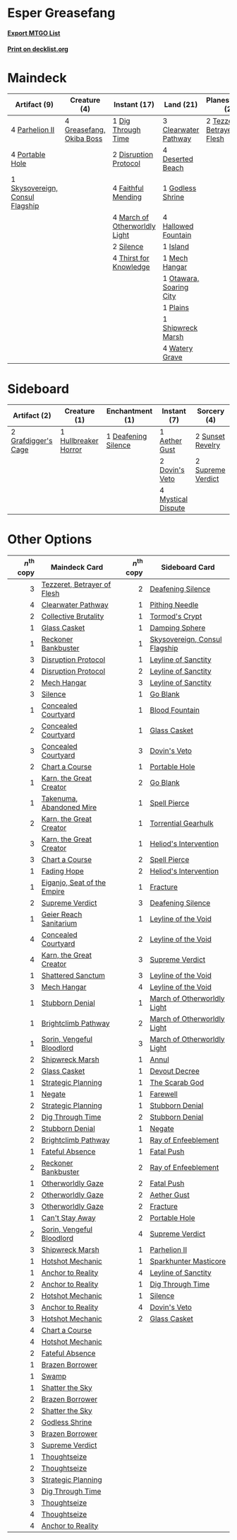 # Esper Greasefang

#### [Export MTGO List](../collection/Esper%20Greasefang/Esper%20Greasefang.txt)
#### [Print on decklist.org](http://decklist.org/?deckmain=1%09Chart%20a%20Course%0A3%09Clearwater%20Pathway%0A1%09Collective%20Brutality%0A4%09Deserted%20Beach%0A1%09Dig%20Through%20Time%0A2%09Disruption%20Protocol%0A4%09Faithful%20Mending%0A1%09Godless%20Shrine%0A4%09Greasefang,%20Okiba%20Boss%0A4%09Hallowed%20Fountain%0A4%09Hengegate%20Pathway%0A1%09Island%0A4%09March%20of%20Otherworldly%20Light%0A1%09Mech%20Hangar%0A1%09Otawara,%20Soaring%20City%0A4%09Parhelion%20II%0A1%09Plains%0A4%09Portable%20Hole%0A1%09Shipwreck%20Marsh%0A2%09Silence%0A1%09Skysovereign,%20Consul%20Flagship%0A1%09Supreme%20Verdict%0A2%09Tezzeret,%20Betrayer%20of%20Flesh%0A4%09Thirst%20for%20Knowledge%0A4%09Watery%20Grave&deckside=1%09Aether%20Gust%0A1%09Deafening%20Silence%0A2%09Dovin's%20Veto%0A2%09Grafdigger's%20Cage%0A1%09Hullbreaker%20Horror%0A4%09Mystical%20Dispute%0A2%09Sunset%20Revelry%0A2%09Supreme%20Verdict)
# Maindeck

|                                               Artifact (9)                                               |                                           Creature (4)                                            |                                              Instant (17)                                              |                                            Land (21)                                             |                                            Planeswalker (2)                                            |                                           Sorcery (3)                                           |    Unknown (4)    |
|----------------------------------------------------------------------------------------------------------|---------------------------------------------------------------------------------------------------|--------------------------------------------------------------------------------------------------------|--------------------------------------------------------------------------------------------------|--------------------------------------------------------------------------------------------------------|-------------------------------------------------------------------------------------------------|-------------------|
|4 [Parhelion II](http://gatherer.wizards.com/Pages/Card/Details.aspx?multiverseid=460951)                 |4 [Greasefang, Okiba Boss](http://gatherer.wizards.com/Pages/Card/Details.aspx?multiverseid=548531)|1 [Dig Through Time](http://gatherer.wizards.com/Pages/Card/Details.aspx?multiverseid=386518)           |3 [Clearwater Pathway](http://gatherer.wizards.com/Pages/Card/Details.aspx?multiverseid=491913)   |2 [Tezzeret, Betrayer of Flesh](http://gatherer.wizards.com/Pages/Card/Details.aspx?multiverseid=548382)|1 [Chart a Course](http://gatherer.wizards.com/Pages/Card/Details.aspx?multiverseid=435200)      |4 Hengegate Pathway|
|4 [Portable Hole](http://gatherer.wizards.com/Pages/Card/Details.aspx?multiverseid=527320)                |                                                                                                   |2 [Disruption Protocol](http://gatherer.wizards.com/Pages/Card/Details.aspx?multiverseid=548347)        |4 [Deserted Beach](http://gatherer.wizards.com/Pages/Card/Details.aspx?multiverseid=535058)       |                                                                                                        |1 [Collective Brutality](http://gatherer.wizards.com/Pages/Card/Details.aspx?multiverseid=414380)|                   |
|1 [Skysovereign, Consul Flagship](http://gatherer.wizards.com/Pages/Card/Details.aspx?multiverseid=417807)|                                                                                                   |4 [Faithful Mending](http://gatherer.wizards.com/Pages/Card/Details.aspx?multiverseid=535015)           |1 [Godless Shrine](http://gatherer.wizards.com/Pages/Card/Details.aspx?multiverseid=405099)       |                                                                                                        |1 [Supreme Verdict](http://gatherer.wizards.com/Pages/Card/Details.aspx?multiverseid=438776)     |                   |
|                                                                                                          |                                                                                                   |4 [March of Otherworldly Light](http://gatherer.wizards.com/Pages/Card/Details.aspx?multiverseid=548321)|4 [Hallowed Fountain](http://gatherer.wizards.com/Pages/Card/Details.aspx?multiverseid=97071)     |                                                                                                        |                                                                                                 |                   |
|                                                                                                          |                                                                                                   |2 [Silence](http://gatherer.wizards.com/Pages/Card/Details.aspx?multiverseid=191083)                    |1 [Island](http://gatherer.wizards.com/Pages/Card/Details.aspx?multiverseid=439857)               |                                                                                                        |                                                                                                 |                   |
|                                                                                                          |                                                                                                   |4 [Thirst for Knowledge](http://gatherer.wizards.com/Pages/Card/Details.aspx?multiverseid=451061)       |1 [Mech Hangar](http://gatherer.wizards.com/Pages/Card/Details.aspx?multiverseid=548583)          |                                                                                                        |                                                                                                 |                   |
|                                                                                                          |                                                                                                   |                                                                                                        |1 [Otawara, Soaring City](http://gatherer.wizards.com/Pages/Card/Details.aspx?multiverseid=548584)|                                                                                                        |                                                                                                 |                   |
|                                                                                                          |                                                                                                   |                                                                                                        |1 [Plains](http://gatherer.wizards.com/Pages/Card/Details.aspx?multiverseid=439856)               |                                                                                                        |                                                                                                 |                   |
|                                                                                                          |                                                                                                   |                                                                                                        |1 [Shipwreck Marsh](http://gatherer.wizards.com/Pages/Card/Details.aspx?multiverseid=535066)      |                                                                                                        |                                                                                                 |                   |
|                                                                                                          |                                                                                                   |                                                                                                        |4 [Watery Grave](http://gatherer.wizards.com/Pages/Card/Details.aspx?multiverseid=405114)         |                                                                                                        |                                                                                                 |                   |


# Sideboard

|                                         Artifact (2)                                         |                                         Creature (1)                                          |                                       Enchantment (1)                                        |                                         Instant (7)                                         |                                        Sorcery (4)                                         |
|----------------------------------------------------------------------------------------------|-----------------------------------------------------------------------------------------------|----------------------------------------------------------------------------------------------|---------------------------------------------------------------------------------------------|--------------------------------------------------------------------------------------------|
|2 [Grafdigger's Cage](http://gatherer.wizards.com/Pages/Card/Details.aspx?multiverseid=278452)|1 [Hullbreaker Horror](http://gatherer.wizards.com/Pages/Card/Details.aspx?multiverseid=540902)|1 [Deafening Silence](http://gatherer.wizards.com/Pages/Card/Details.aspx?multiverseid=472972)|1 [Aether Gust](http://gatherer.wizards.com/Pages/Card/Details.aspx?multiverseid=466796)     |2 [Sunset Revelry](http://gatherer.wizards.com/Pages/Card/Details.aspx?multiverseid=534796) |
|                                                                                              |                                                                                               |                                                                                              |2 [Dovin's Veto](http://gatherer.wizards.com/Pages/Card/Details.aspx?multiverseid=461120)    |2 [Supreme Verdict](http://gatherer.wizards.com/Pages/Card/Details.aspx?multiverseid=438776)|
|                                                                                              |                                                                                               |                                                                                              |4 [Mystical Dispute](http://gatherer.wizards.com/Pages/Card/Details.aspx?multiverseid=473020)|                                                                                            |


# Other Options

|*n*<sup>th</sup> copy|                                            Maindeck Card                                             |*n*<sup>th</sup> copy|                                             Sideboard Card                                             |
|--------------------:|------------------------------------------------------------------------------------------------------|--------------------:|--------------------------------------------------------------------------------------------------------|
|                    3|[Tezzeret, Betrayer of Flesh](http://gatherer.wizards.com/Pages/Card/Details.aspx?multiverseid=548382)|                    2|[Deafening Silence](http://gatherer.wizards.com/Pages/Card/Details.aspx?multiverseid=472972)            |
|                    4|[Clearwater Pathway](http://gatherer.wizards.com/Pages/Card/Details.aspx?multiverseid=491913)         |                    1|[Pithing Needle](http://gatherer.wizards.com/Pages/Card/Details.aspx?multiverseid=129526)               |
|                    2|[Collective Brutality](http://gatherer.wizards.com/Pages/Card/Details.aspx?multiverseid=414380)       |                    1|[Tormod's Crypt](http://gatherer.wizards.com/Pages/Card/Details.aspx?multiverseid=389723)               |
|                    1|[Glass Casket](http://gatherer.wizards.com/Pages/Card/Details.aspx?multiverseid=472977)               |                    1|[Damping Sphere](http://gatherer.wizards.com/Pages/Card/Details.aspx?multiverseid=443101)               |
|                    1|[Reckoner Bankbuster](http://gatherer.wizards.com/Pages/Card/Details.aspx?multiverseid=548568)        |                    1|[Skysovereign, Consul Flagship](http://gatherer.wizards.com/Pages/Card/Details.aspx?multiverseid=417807)|
|                    3|[Disruption Protocol](http://gatherer.wizards.com/Pages/Card/Details.aspx?multiverseid=548347)        |                    1|[Leyline of Sanctity](http://gatherer.wizards.com/Pages/Card/Details.aspx?multiverseid=204993)          |
|                    4|[Disruption Protocol](http://gatherer.wizards.com/Pages/Card/Details.aspx?multiverseid=548347)        |                    2|[Leyline of Sanctity](http://gatherer.wizards.com/Pages/Card/Details.aspx?multiverseid=204993)          |
|                    2|[Mech Hangar](http://gatherer.wizards.com/Pages/Card/Details.aspx?multiverseid=548583)                |                    3|[Leyline of Sanctity](http://gatherer.wizards.com/Pages/Card/Details.aspx?multiverseid=204993)          |
|                    3|[Silence](http://gatherer.wizards.com/Pages/Card/Details.aspx?multiverseid=191083)                    |                    1|[Go Blank](http://gatherer.wizards.com/Pages/Card/Details.aspx?multiverseid=513549)                     |
|                    1|[Concealed Courtyard](http://gatherer.wizards.com/Pages/Card/Details.aspx?multiverseid=417818)        |                    1|[Blood Fountain](http://gatherer.wizards.com/Pages/Card/Details.aspx?multiverseid=540939)               |
|                    2|[Concealed Courtyard](http://gatherer.wizards.com/Pages/Card/Details.aspx?multiverseid=417818)        |                    1|[Glass Casket](http://gatherer.wizards.com/Pages/Card/Details.aspx?multiverseid=472977)                 |
|                    3|[Concealed Courtyard](http://gatherer.wizards.com/Pages/Card/Details.aspx?multiverseid=417818)        |                    3|[Dovin's Veto](http://gatherer.wizards.com/Pages/Card/Details.aspx?multiverseid=461120)                 |
|                    2|[Chart a Course](http://gatherer.wizards.com/Pages/Card/Details.aspx?multiverseid=435200)             |                    1|[Portable Hole](http://gatherer.wizards.com/Pages/Card/Details.aspx?multiverseid=527320)                |
|                    1|[Karn, the Great Creator](http://gatherer.wizards.com/Pages/Card/Details.aspx?multiverseid=460928)    |                    2|[Go Blank](http://gatherer.wizards.com/Pages/Card/Details.aspx?multiverseid=513549)                     |
|                    1|[Takenuma, Abandoned Mire](http://gatherer.wizards.com/Pages/Card/Details.aspx?multiverseid=548591)   |                    1|[Spell Pierce](http://gatherer.wizards.com/Pages/Card/Details.aspx?multiverseid=425876)                 |
|                    2|[Karn, the Great Creator](http://gatherer.wizards.com/Pages/Card/Details.aspx?multiverseid=460928)    |                    1|[Torrential Gearhulk](http://gatherer.wizards.com/Pages/Card/Details.aspx?multiverseid=417640)          |
|                    3|[Karn, the Great Creator](http://gatherer.wizards.com/Pages/Card/Details.aspx?multiverseid=460928)    |                    1|[Heliod's Intervention](http://gatherer.wizards.com/Pages/Card/Details.aspx?multiverseid=476270)        |
|                    3|[Chart a Course](http://gatherer.wizards.com/Pages/Card/Details.aspx?multiverseid=435200)             |                    2|[Spell Pierce](http://gatherer.wizards.com/Pages/Card/Details.aspx?multiverseid=425876)                 |
|                    1|[Fading Hope](http://gatherer.wizards.com/Pages/Card/Details.aspx?multiverseid=534812)                |                    2|[Heliod's Intervention](http://gatherer.wizards.com/Pages/Card/Details.aspx?multiverseid=476270)        |
|                    1|[Eiganjo, Seat of the Empire](http://gatherer.wizards.com/Pages/Card/Details.aspx?multiverseid=548581)|                    1|[Fracture](http://gatherer.wizards.com/Pages/Card/Details.aspx?multiverseid=513680)                     |
|                    2|[Supreme Verdict](http://gatherer.wizards.com/Pages/Card/Details.aspx?multiverseid=438776)            |                    3|[Deafening Silence](http://gatherer.wizards.com/Pages/Card/Details.aspx?multiverseid=472972)            |
|                    1|[Geier Reach Sanitarium](http://gatherer.wizards.com/Pages/Card/Details.aspx?multiverseid=414510)     |                    1|[Leyline of the Void](http://gatherer.wizards.com/Pages/Card/Details.aspx?multiverseid=107682)          |
|                    4|[Concealed Courtyard](http://gatherer.wizards.com/Pages/Card/Details.aspx?multiverseid=417818)        |                    2|[Leyline of the Void](http://gatherer.wizards.com/Pages/Card/Details.aspx?multiverseid=107682)          |
|                    4|[Karn, the Great Creator](http://gatherer.wizards.com/Pages/Card/Details.aspx?multiverseid=460928)    |                    3|[Supreme Verdict](http://gatherer.wizards.com/Pages/Card/Details.aspx?multiverseid=438776)              |
|                    1|[Shattered Sanctum](http://gatherer.wizards.com/Pages/Card/Details.aspx?multiverseid=541140)          |                    3|[Leyline of the Void](http://gatherer.wizards.com/Pages/Card/Details.aspx?multiverseid=107682)          |
|                    3|[Mech Hangar](http://gatherer.wizards.com/Pages/Card/Details.aspx?multiverseid=548583)                |                    4|[Leyline of the Void](http://gatherer.wizards.com/Pages/Card/Details.aspx?multiverseid=107682)          |
|                    1|[Stubborn Denial](http://gatherer.wizards.com/Pages/Card/Details.aspx?multiverseid=386673)            |                    1|[March of Otherworldly Light](http://gatherer.wizards.com/Pages/Card/Details.aspx?multiverseid=548321)  |
|                    1|[Brightclimb Pathway](http://gatherer.wizards.com/Pages/Card/Details.aspx?multiverseid=491911)        |                    2|[March of Otherworldly Light](http://gatherer.wizards.com/Pages/Card/Details.aspx?multiverseid=548321)  |
|                    1|[Sorin, Vengeful Bloodlord](http://gatherer.wizards.com/Pages/Card/Details.aspx?multiverseid=461144)  |                    3|[March of Otherworldly Light](http://gatherer.wizards.com/Pages/Card/Details.aspx?multiverseid=548321)  |
|                    2|[Shipwreck Marsh](http://gatherer.wizards.com/Pages/Card/Details.aspx?multiverseid=535066)            |                    1|[Annul](http://gatherer.wizards.com/Pages/Card/Details.aspx?multiverseid=45976)                         |
|                    2|[Glass Casket](http://gatherer.wizards.com/Pages/Card/Details.aspx?multiverseid=472977)               |                    1|[Devout Decree](http://gatherer.wizards.com/Pages/Card/Details.aspx?multiverseid=466767)                |
|                    1|[Strategic Planning](http://gatherer.wizards.com/Pages/Card/Details.aspx?multiverseid=376525)         |                    1|[The Scarab God](http://gatherer.wizards.com/Pages/Card/Details.aspx?multiverseid=430834)               |
|                    1|[Negate](http://gatherer.wizards.com/Pages/Card/Details.aspx?multiverseid=423707)                     |                    1|[Farewell](http://gatherer.wizards.com/Pages/Card/Details.aspx?multiverseid=548306)                     |
|                    2|[Strategic Planning](http://gatherer.wizards.com/Pages/Card/Details.aspx?multiverseid=376525)         |                    1|[Stubborn Denial](http://gatherer.wizards.com/Pages/Card/Details.aspx?multiverseid=386673)              |
|                    2|[Dig Through Time](http://gatherer.wizards.com/Pages/Card/Details.aspx?multiverseid=386518)           |                    2|[Stubborn Denial](http://gatherer.wizards.com/Pages/Card/Details.aspx?multiverseid=386673)              |
|                    2|[Stubborn Denial](http://gatherer.wizards.com/Pages/Card/Details.aspx?multiverseid=386673)            |                    1|[Negate](http://gatherer.wizards.com/Pages/Card/Details.aspx?multiverseid=423707)                       |
|                    2|[Brightclimb Pathway](http://gatherer.wizards.com/Pages/Card/Details.aspx?multiverseid=491911)        |                    1|[Ray of Enfeeblement](http://gatherer.wizards.com/Pages/Card/Details.aspx?multiverseid=527403)          |
|                    1|[Fateful Absence](http://gatherer.wizards.com/Pages/Card/Details.aspx?multiverseid=534774)            |                    1|[Fatal Push](http://gatherer.wizards.com/Pages/Card/Details.aspx?multiverseid=423724)                   |
|                    2|[Reckoner Bankbuster](http://gatherer.wizards.com/Pages/Card/Details.aspx?multiverseid=548568)        |                    2|[Ray of Enfeeblement](http://gatherer.wizards.com/Pages/Card/Details.aspx?multiverseid=527403)          |
|                    1|[Otherworldly Gaze](http://gatherer.wizards.com/Pages/Card/Details.aspx?multiverseid=534831)          |                    2|[Fatal Push](http://gatherer.wizards.com/Pages/Card/Details.aspx?multiverseid=423724)                   |
|                    2|[Otherworldly Gaze](http://gatherer.wizards.com/Pages/Card/Details.aspx?multiverseid=534831)          |                    2|[Aether Gust](http://gatherer.wizards.com/Pages/Card/Details.aspx?multiverseid=466796)                  |
|                    3|[Otherworldly Gaze](http://gatherer.wizards.com/Pages/Card/Details.aspx?multiverseid=534831)          |                    2|[Fracture](http://gatherer.wizards.com/Pages/Card/Details.aspx?multiverseid=513680)                     |
|                    1|[Can't Stay Away](http://gatherer.wizards.com/Pages/Card/Details.aspx?multiverseid=535005)            |                    2|[Portable Hole](http://gatherer.wizards.com/Pages/Card/Details.aspx?multiverseid=527320)                |
|                    2|[Sorin, Vengeful Bloodlord](http://gatherer.wizards.com/Pages/Card/Details.aspx?multiverseid=461144)  |                    4|[Supreme Verdict](http://gatherer.wizards.com/Pages/Card/Details.aspx?multiverseid=438776)              |
|                    3|[Shipwreck Marsh](http://gatherer.wizards.com/Pages/Card/Details.aspx?multiverseid=535066)            |                    1|[Parhelion II](http://gatherer.wizards.com/Pages/Card/Details.aspx?multiverseid=460951)                 |
|                    1|[Hotshot Mechanic](http://gatherer.wizards.com/Pages/Card/Details.aspx?multiverseid=548309)           |                    1|[Sparkhunter Masticore](http://gatherer.wizards.com/Pages/Card/Details.aspx?multiverseid=485563)        |
|                    1|[Anchor to Reality](http://gatherer.wizards.com/Pages/Card/Details.aspx?multiverseid=548340)          |                    4|[Leyline of Sanctity](http://gatherer.wizards.com/Pages/Card/Details.aspx?multiverseid=204993)          |
|                    2|[Anchor to Reality](http://gatherer.wizards.com/Pages/Card/Details.aspx?multiverseid=548340)          |                    1|[Dig Through Time](http://gatherer.wizards.com/Pages/Card/Details.aspx?multiverseid=386518)             |
|                    2|[Hotshot Mechanic](http://gatherer.wizards.com/Pages/Card/Details.aspx?multiverseid=548309)           |                    1|[Silence](http://gatherer.wizards.com/Pages/Card/Details.aspx?multiverseid=191083)                      |
|                    3|[Anchor to Reality](http://gatherer.wizards.com/Pages/Card/Details.aspx?multiverseid=548340)          |                    4|[Dovin's Veto](http://gatherer.wizards.com/Pages/Card/Details.aspx?multiverseid=461120)                 |
|                    3|[Hotshot Mechanic](http://gatherer.wizards.com/Pages/Card/Details.aspx?multiverseid=548309)           |                    2|[Glass Casket](http://gatherer.wizards.com/Pages/Card/Details.aspx?multiverseid=472977)                 |
|                    4|[Chart a Course](http://gatherer.wizards.com/Pages/Card/Details.aspx?multiverseid=435200)             |                     |                                                                                                        |
|                    4|[Hotshot Mechanic](http://gatherer.wizards.com/Pages/Card/Details.aspx?multiverseid=548309)           |                     |                                                                                                        |
|                    2|[Fateful Absence](http://gatherer.wizards.com/Pages/Card/Details.aspx?multiverseid=534774)            |                     |                                                                                                        |
|                    1|[Brazen Borrower](http://gatherer.wizards.com/Pages/Card/Details.aspx?multiverseid=473001)            |                     |                                                                                                        |
|                    1|[Swamp](http://gatherer.wizards.com/Pages/Card/Details.aspx?multiverseid=439858)                      |                     |                                                                                                        |
|                    1|[Shatter the Sky](http://gatherer.wizards.com/Pages/Card/Details.aspx?multiverseid=476288)            |                     |                                                                                                        |
|                    2|[Brazen Borrower](http://gatherer.wizards.com/Pages/Card/Details.aspx?multiverseid=473001)            |                     |                                                                                                        |
|                    2|[Shatter the Sky](http://gatherer.wizards.com/Pages/Card/Details.aspx?multiverseid=476288)            |                     |                                                                                                        |
|                    2|[Godless Shrine](http://gatherer.wizards.com/Pages/Card/Details.aspx?multiverseid=405099)             |                     |                                                                                                        |
|                    3|[Brazen Borrower](http://gatherer.wizards.com/Pages/Card/Details.aspx?multiverseid=473001)            |                     |                                                                                                        |
|                    3|[Supreme Verdict](http://gatherer.wizards.com/Pages/Card/Details.aspx?multiverseid=438776)            |                     |                                                                                                        |
|                    1|[Thoughtseize](http://gatherer.wizards.com/Pages/Card/Details.aspx?multiverseid=438676)               |                     |                                                                                                        |
|                    2|[Thoughtseize](http://gatherer.wizards.com/Pages/Card/Details.aspx?multiverseid=438676)               |                     |                                                                                                        |
|                    3|[Strategic Planning](http://gatherer.wizards.com/Pages/Card/Details.aspx?multiverseid=376525)         |                     |                                                                                                        |
|                    3|[Dig Through Time](http://gatherer.wizards.com/Pages/Card/Details.aspx?multiverseid=386518)           |                     |                                                                                                        |
|                    3|[Thoughtseize](http://gatherer.wizards.com/Pages/Card/Details.aspx?multiverseid=438676)               |                     |                                                                                                        |
|                    4|[Thoughtseize](http://gatherer.wizards.com/Pages/Card/Details.aspx?multiverseid=438676)               |                     |                                                                                                        |
|                    4|[Anchor to Reality](http://gatherer.wizards.com/Pages/Card/Details.aspx?multiverseid=548340)          |                     |                                                                                                        |

